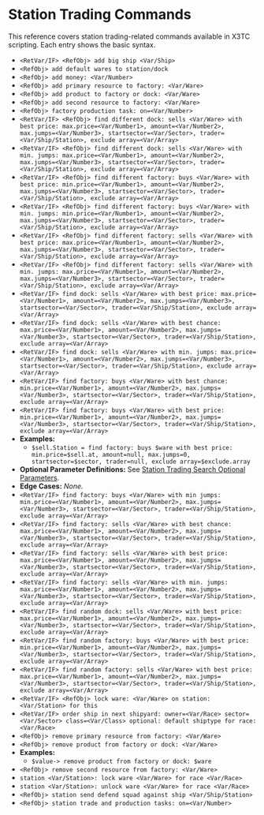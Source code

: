 # Station Trading Commands

This reference covers station trading-related commands available in X3TC scripting. Each entry shows the basic syntax.

- `<RetVar/IF> <RefObj> add big ship <Var/Ship>`
- `<RefObj> add default wares to station/dock`
- `<RefObj> add money: <Var/Number>`
- `<RefObj> add primary resource to factory: <Var/Ware>`
- `<RefObj> add product to factory or dock: <Var/Ware>`
- `<RefObj> add second resource to factory: <Var/Ware>`
- `<RefObj> factory production task: on=<Var/Number>`
- `<RetVar/IF> <RefObj> find different dock: sells <Var/Ware> with best price: max.price=<Var/Number1>, amount=<Var/Number2>, max.jumps=<Var/Number3>, startsector=<Var/Sector>, trader=<Var/Ship/Station>, exclude array=<Var/Array>`
- `<RetVar/IF> <RefObj> find different dock: sells <Var/Ware> with min. jumps: max.price=<Var/Number1>, amount=<Var/Number2>, max.jumps=<Var/Number3>, startsector=<Var/Sector>, trader=<Var/Ship/Station>, exclude array=<Var/Array>`
- `<RetVar/IF> <RefObj> find different factory: buys <Var/Ware> with best price: min.price=<Var/Number1>, amount=<Var/Number2>, max.jumps=<Var/Number3>, startsector=<Var/Sector>, trader=<Var/Ship/Station>, exclude array=<Var/Array>`
- `<RetVar/IF> <RefObj> find different factory: buys <Var/Ware> with min. jumps: min.price=<Var/Number1>, amount=<Var/Number2>, max.jumps=<Var/Number3>, startsector=<Var/Sector>, trader=<Var/Ship/Station>, exclude array=<Var/Array>`
- `<RetVar/IF> <RefObj> find different factory: sells <Var/Ware> with best price: max.price=<Var/Number1>, amount=<Var/Number2>, max.jumps=<Var/Number3>, startsector=<Var/Sector>, trader=<Var/Ship/Station>, exclude array=<Var/Array>`
- `<RetVar/IF> <RefObj> find different factory: sells <Var/Ware> with min. jumps: max.price=<Var/Number1>, amount=<Var/Number2>, max.jumps=<Var/Number3>, startsector=<Var/Sector>, trader=<Var/Ship/Station>, exclude array=<Var/Array>`
- `<RetVar/IF> find dock: sells <Var/Ware> with best price: max.price=<Var/Number1>, amount=<Var/Number2>, max.jumps=<Var/Number3>, startsector=<Var/Sector>, trader=<Var/Ship/Station>, exclude array=<Var/Array>`
- `<RetVar/IF> find dock: sells <Var/Ware> with best chance: max.price=<Var/Number1>, amount=<Var/Number2>, max.jumps=<Var/Number3>, startsector=<Var/Sector>, trader=<Var/Ship/Station>, exclude array=<Var/Array>`
- `<RetVar/IF> find dock: sells <Var/Ware> with min. jumps: max.price=<Var/Number1>, amount=<Var/Number2>, max.jumps=<Var/Number3>, startsector=<Var/Sector>, trader=<Var/Ship/Station>, exclude array=<Var/Array>`
- `<RetVar/IF> find factory: buys <Var/Ware> with best chance: min.price=<Var/Number1>, amount=<Var/Number2>, max.jumps=<Var/Number3>, startsector=<Var/Sector>, trader=<Var/Ship/Station>, exclude array=<Var/Array>`
- `<RetVar/IF> find factory: buys <Var/Ware> with best price: min.price=<Var/Number1>, amount=<Var/Number2>, max.jumps=<Var/Number3>, startsector=<Var/Sector>, trader=<Var/Ship/Station>, exclude array=<Var/Array>`
- **Examples:**
  - `$sell.Station = find factory: buys $ware with best price: min.price=$sell.at, amount=null, max.jumps=0, startsector=$sector, trader=null, exclude array=$exclude.array`
- **Optional Parameter Definitions:** See [Station Trading Search Optional Parameters](../options/station-trading-search-options.md).
- **Edge Cases:** _None._
- `<RetVar/IF> find factory: buys <Var/Ware> with min jumps: min.price=<Var/Number1>, amount=<Var/Number2>, max.jumps=<Var/Number3>, startsector=<Var/Sector>, trader=<Var/Ship/Station>, exclude array=<Var/Array>`
- `<RetVar/IF> find factory: sells <Var/Ware> with best chance: max.price=<Var/Number1>, amount=<Var/Number2>, max.jumps=<Var/Number3>, startsector=<Var/Sector>, trader=<Var/Ship/Station>, exclude array=<Var/Array>`
- `<RetVar/IF> find factory: sells <Var/Ware> with best price: max.price=<Var/Number1>, amount=<Var/Number2>, max.jumps=<Var/Number3>, startsector=<Var/Sector>, trader=<Var/Ship/Station>, exclude array=<Var/Array>`
- `<RetVar/IF> find factory: sells <Var/Ware> with min. jumps: max.price=<Var/Number1>, amount=<Var/Number2>, max.jumps=<Var/Number3>, startsector=<Var/Sector>, trader=<Var/Ship/Station>, exclude array=<Var/Array>`
- `<RetVar/IF> find random dock: sells <Var/Ware> with best price: max.price=<Var/Number1>, amount=<Var/Number2>, max.jumps=<Var/Number3>, startsector=<Var/Sector>, trader=<Var/Ship/Station>, exclude array=<Var/Array>`
- `<RetVar/IF> find random factory: buys <Var/Ware> with best price: min.price=<Var/Number1>, amount=<Var/Number2>, max.jumps=<Var/Number3>, startsector=<Var/Sector>, trader=<Var/Ship/Station>, exclude array=<Var/Array>`
- `<RetVar/IF> find random factory: sells <Var/Ware> with best price: max.price=<Var/Number1>, amount=<Var/Number2>, max.jumps=<Var/Number3>, startsector=<Var/Sector>, trader=<Var/Ship/Station>, exclude array=<Var/Array>`
- `<RetVar/IF> <RefObj> lock ware: <Var/Ware> on station: <Var/Station> for this`
- `<RetVar/IF> order ship in next shipyard: owner=<Var/Race> sector=<Var/Sector> class=<Var/Class> optional: default shiptype for race:<Var/Race>`
- `<RefObj> remove primary resource from factory: <Var/Ware>`
- `<RefObj> remove product from factory or dock: <Var/Ware>`
- **Examples:**
  - `$value-> remove product from factory or dock: $ware`
- `<RefObj> remove second resource from factory: <Var/Ware>`
- `station <Var/Station>: lock ware <Var/Ware> for race <Var/Race>`
- `station <Var/Station>: unlock ware <Var/Ware> for race <Var/Race>`
- `<RefObj> station send defend squad against ship <Var/Ship/Station>`
- `<RefObj> station trade and production tasks: on=<Var/Number>`
